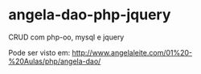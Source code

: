 # angela-dao-php-jquery
CRUD com php-oo, mysql e jquery

Pode ser visto em: http://www.angelaleite.com/01%20-%20Aulas/php/angela-dao/
